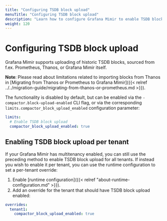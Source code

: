 ```yaml
---
title: "Configuring TSDB block upload"
menuTitle: "Configuring TSDB block upload"
description: "Learn how to configure Grafana Mimir to enable TSDB block upload"
weight: 120
---
```


# Configuring TSDB block upload

Grafana Mimir supports uploading of historic TSDB blocks, sourced from f.ex. Prometheus, Thanos, or
Grafana Mimir itself.

**Note**: Please read about limitations related to importing blocks from Thanos in
[Migrating from Thanos or Prometheus to Grafana Mimir]({{< relref ../../migration-guide/migrating-from-thanos-or-prometheus.md >}}).

The functionality is disabled by default, but can be enabled via the `-compactor.block-upload-enabled`
CLI flag, or via the corresponding `limits.compactor_block_upload_enabled` configuration parameter:

```yaml
limits:
  # Enable TSDB block upload
  compactor_block_upload_enabled: true
```

## Enabling TSDB block upload per tenant

If your Grafana Mimir has multitenancy enabled, you can still use the preceding method to enable
TSDB block upload for all tenants. If instead you wish to enable it per tenant, you can use the
runtime configuration to set a per-tenant override:

1. Enable [runtime configuration]({{< relref "about-runtime-configuration.md" >}}).
1. Add an override for the tenant that should have TSDB block upload enabled:

```yaml
overrides:
  tenant1:
    compactor_block_upload_enabled: true
```
